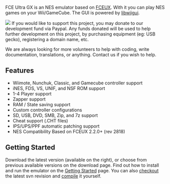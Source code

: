 FCE Ultra GX is an NES emulator based on [FCEUX](http://www.fceux.com). With it you can play NES games on your Wii/GameCube. The GUI is powered by [libwiigui](http://code.google.com/p/libwiigui/).

<a href='https://www.paypal.com/cgi-bin/webscr?cmd=_donations&business=dborth%40gmail%2ecom&item_name=Wii%20Emulator%20Development%20Fund&no_shipping=0&no_note=1&tax=0&currency_code=CAD&lc=CA&bn=PP%2dDonationsBF&charset=UTF%2d8'><img src='http://www.paypal.com/en_US/i/btn/btn_donate_LG.gif' /></a> If you would like to support this project, you may donate to our development fund via Paypal. Any funds donated will be used to help further development on this project, by purchasing equipment (eg: USB gecko), registering a domain name, etc.


We are always looking for more volunteers to help with coding, write documentation, translations, or anything.  Contact us if you wish to help.

## Features ##
  * Wiimote, Nunchuk, Classic, and Gamecube controller support
  * iNES, FDS, VS, UNIF, and NSF ROM support
  * 1-4 Player support
  * Zapper support
  * RAM / State saving support
  * Custom controller configurations
  * SD, USB, DVD, SMB, Zip, and 7z support
  * Cheat support (.CHT files)
  * IPS/UPS/PPF automatic patching support
  * NES Compatibility Based on FCEUX 2.2.0+ (rev 2818)

## Getting Started ##

Download the latest version (available on the right), or choose from previous available versions on the download page.
Find out how to install and run the emulator on the [Getting Started](http://code.google.com/p/fceugc/wiki/GettingStarted) page.
You can also [checkout](http://code.google.com/p/fceugc/source/checkout) the latest svn revision and [compile](http://code.google.com/p/fceugc/wiki/Compiling) it yourself.